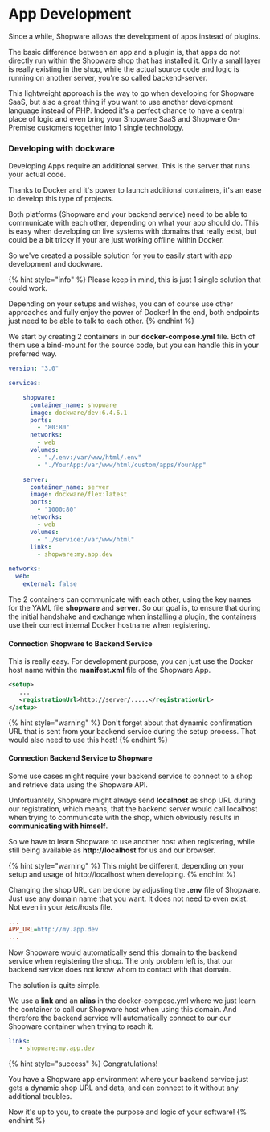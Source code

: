 # App Development

Since a while, Shopware allows the development of apps instead of plugins.

The basic difference between an app and a plugin is, that apps do not directly run within the Shopware shop that has installed it. Only a small layer is really existing in the shop, while the actual source code and logic is running on another server, you're so called backend-server.

This lightweight approach is the way to go when developing for Shopware SaaS, but also a great thing if you want to use another development language instead of PHP. Indeed it's a perfect chance to have a central place of logic and even bring your Shopware SaaS and Shopware On-Premise customers together into 1 single technology.



### Developing with dockware

Developing Apps require an additional server. This is the server that runs your actual code.

Thanks to Docker and it's power to launch additional containers, it's an ease to develop this type of projects.&#x20;

Both platforms (Shopware and your backend service) need to be able to communicate with each other, depending on what your app should do. This is easy when developing on live systems with domains that really exist, but could be a bit tricky if your are just working offline within Docker.

So we've created a possible solution for you to easily start with app development and dockware.

{% hint style="info" %}
Please keep in mind, this is just 1 single solution that could work.

Depending on your setups and wishes, you can of course use other approaches and fully enjoy the power of Docker! In the end, both endpoints just need to be able to talk to each other.
{% endhint %}

We start by creating 2 containers in our **docker-compose.yml** file. Both of them use a bind-mount for the source code, but you can handle this in your preferred way.

```yaml
version: "3.0"

services:

    shopware:
      container_name: shopware
      image: dockware/dev:6.4.6.1
      ports:
        - "80:80"
      networks:
        - web
      volumes:
        - "./.env:/var/www/html/.env"
        - "./YourApp:/var/www/html/custom/apps/YourApp"

    server:
      container_name: server
      image: dockware/flex:latest
      ports:
        - "1000:80"
      networks:
        - web
      volumes:
        - "./service:/var/www/html"
      links:
        - shopware:my.app.dev

networks:
  web:
    external: false
```

The 2 containers can communicate with each other, using the key names for the YAML file **shopware** and **server**. So our goal is, to ensure that during the initial handshake and exchange when installing a plugin, the containers use their correct internal Docker hostname when registering.

#### Connection Shopware to Backend Service

This is really easy. For development purpose, you can just use the Docker host name within the **manifest.xml** file of the Shopware App.

```xml
<setup>
   ...
   <registrationUrl>http://server/.....</registrationUrl>
</setup>
```

{% hint style="warning" %}
Don't forget about that dynamic confirmation URL that is sent from your backend service during the setup process. That would also need to use this host!
{% endhint %}

#### Connection Backend Service to Shopware

Some use cases might require your backend service to connect to a shop and retrieve data using the Shopware API.

Unfortuantely, Shopware might always send **localhost** as shop URL during our registration, which means, that the backend server would call localhost when trying to communicate with the shop, which obviously results in **communicating with himself**.&#x20;

So we have to learn Shopware to use another host when registering, while still being available as **http://localhost** for us and our browser.

{% hint style="warning" %}
This might be different, depending on your setup and usage of http://localhost when developing.
{% endhint %}



Changing the shop URL can be done by adjusting the **.env** file of Shopware. Just use any domain name that you want. It does not need to even exist. Not even in your /etc/hosts file.

```ini
...
APP_URL=http://my.app.dev
...
```

Now Shopware would automatically send this domain to the backend service when registering the shop. The only problem left is, that our backend service does not know whom to contact with that domain.&#x20;

The solution is quite simple.&#x20;

We use a **link** and an **alias** in the docker-compose.yml where we just learn the container to call our Shopware host when using this domain. And therefore the backend service will automatically connect to our our Shopware container when trying to reach it.

```yaml
links:
   - shopware:my.app.dev
```

{% hint style="success" %}
Congratulations!

You have a Shopware app environment where your backend service just gets a dynamic shop URL and data, and can connect to it without any additional troubles.

Now it's up to you, to create the purpose and logic of your software!
{% endhint %}
